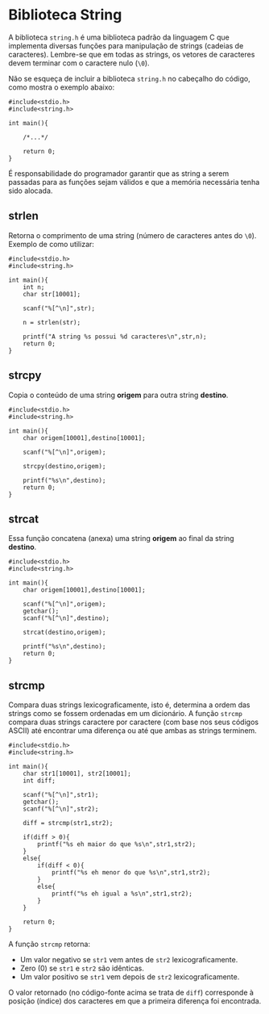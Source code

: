 # Biblioteca String

A biblioteca ```string.h``` é uma biblioteca padrão da linguagem C que implementa diversas funções para manipulação de strings (cadeias de caracteres). Lembre-se que em todas as strings, os vetores de caracteres devem terminar com o caractere nulo (```\0```).

Não se esqueça de incluir a biblioteca ```string.h``` no cabeçalho do código, como mostra o exemplo abaixo:

```
#include<stdio.h>
#include<string.h>

int main(){

    /*...*/

    return 0;
}
```

É responsabilidade do programador garantir que as string a serem passadas para as funções sejam válidos e que a memória necessária tenha sido alocada.

## strlen

Retorna o comprimento de uma string (número de caracteres antes do ```\0```). Exemplo de como utilizar:

```
#include<stdio.h>
#include<string.h>

int main(){
    int n;
    char str[10001];
    
    scanf("%[^\n]",str);
    
    n = strlen(str);
    
    printf("A string %s possui %d caracteres\n",str,n);
    return 0;
}
```

## strcpy

Copia o conteúdo de uma string **origem** para outra string **destino**.

```
#include<stdio.h>
#include<string.h>

int main(){
    char origem[10001],destino[10001];
    
    scanf("%[^\n]",origem);
    
    strcpy(destino,origem);
    
    printf("%s\n",destino);
    return 0;
}
```

## strcat

Essa função concatena (anexa) uma string **origem** ao final da string **destino**.

```
#include<stdio.h>
#include<string.h>

int main(){
    char origem[10001],destino[10001];
    
    scanf("%[^\n]",origem);
    getchar();
    scanf("%[^\n]",destino);
    
    strcat(destino,origem);
    
    printf("%s\n",destino);
    return 0;
}
```

## strcmp

Compara duas strings lexicograficamente, isto é, determina a ordem das strings como se fossem ordenadas em um dicionário. A função ```strcmp``` compara duas strings caractere por caractere (com base nos seus códigos ASCII) até encontrar uma diferença ou até que ambas as strings terminem.

```
#include<stdio.h>
#include<string.h>

int main(){
    char str1[10001], str2[10001];
    int diff;

    scanf("%[^\n]",str1);
    getchar();
    scanf("%[^\n]",str2);

    diff = strcmp(str1,str2);

    if(diff > 0){
        printf("%s eh maior do que %s\n",str1,str2);
    }
    else{
        if(diff < 0){
            printf("%s eh menor do que %s\n",str1,str2);
        }
        else{
            printf("%s eh igual a %s\n",str1,str2);
        }
    }

    return 0;
}
```

A função ```strcmp``` retorna:
- Um valor negativo se ```str1``` vem antes de ```str2``` lexicograficamente.
- Zero (0) se ```str1``` e ```str2``` são idênticas.
- Um valor positivo se ```str1``` vem depois de ```str2``` lexicograficamente.

O valor retornado (no código-fonte acima se trata de ```diff```) corresponde à posição (índice) dos caracteres em que a primeira diferença foi encontrada.

